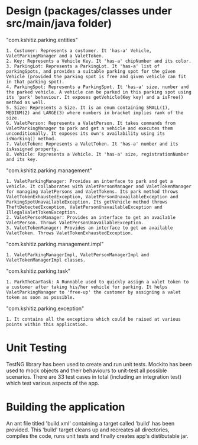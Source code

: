 Design (packages/classes under src/main/java folder)
=====================================================

"com.kshitiz.parking.entities"

	1. Customer: Represents a customer. It 'has-a' Vehicle, ValetParkingManager and a ValetToken.
	2. Key: Represents a Vehicle Key. It 'has-a' chipNumber and its color.
	3. ParkingLot: Represents a ParkingLot. It 'has-a' list of parkingSpots, and provides a suitable parking spot for the given Vehicle (provided the parking spot is free and given vehicle can fit in that parking spot).
	4. ParkingSpot: Represents a ParkingSpot. It 'has-a' size, number and the parked vehicle. A vehicle can be parked in this parking spot using its 'park' behaviour. It exposes getVehicle(Key key) and a isFree() method as well.
	5. Size: Represents a Size. It is an enum containing SMALL(1), MEDIUM(2) and LARGE(3) where numbers in bracket implies rank of the size. 
	6. ValetPerson: Represents a ValetPerson. It takes commands from ValetParkingManager to park and get a vehicle and executes them unconditionally. It exposes its own's availability using its isWorking() method.
	7. ValetToken: Represents a ValetToken. It 'has-a' number and its isAssigned property.
	8. Vehicle: Represents a Vehicle. It 'has-a' size, registrationNumber and its key.
	   
"com.kshitiz.parking.management"

	1. ValetParkingManager: Provides an interface to park and get a vehicle. It collaborates with ValetPersonManager and ValetTokenManager for managing ValetPersons and ValetTokens. Its park method throws ValetTokenExhaustedException, ValetPersonUnavailableException and ParkingSpotUnavailableException. Its getVehicle method throws TheftDetectedException, ValetPersonUnavailableException and IllegalValetTokenException.
	2. ValetPersonManager: Provides an interface to get an available ValetPerson. Throws ValetPersonUnavailableException.
	3. ValetTokenManager: Provides an interface to get an available ValetToken. Throws ValetTokenExhaustedException.

"com.kshitiz.parking.management.impl"

	1. ValetParkingManagerImpl, ValetPersonManagerImpl and ValetTokenManagerImpl classes.
	   
"com.kshitiz.parking.task"
	
	1. ParkTheCarTask: A Runnable used to quickly assign a valet token to a customer after taking his/her vehicle for parking. It helps ValetParkingManager to 'free-up' the customer by assigning a valet token as soon as possible.

"com.kshitiz.parking.exception"

	1. It contains all the exceptions which could be raised at various points within this application.
	

Unit Testing 
==============
TestNG library has been used to create and run unit tests. Mockito has been used to mock objects and their behaviours to unit-test all possible scenarios. There are 33 test cases in total (including an integration test) which test various aspects of the app.


Building the application 
=========================
An ant file titled 'build.xml' containing a target called 'build' has been provided. This 'build' target cleans up and recreates all directories, compiles the code, runs unit tests and finally creates app's distibutable jar.
